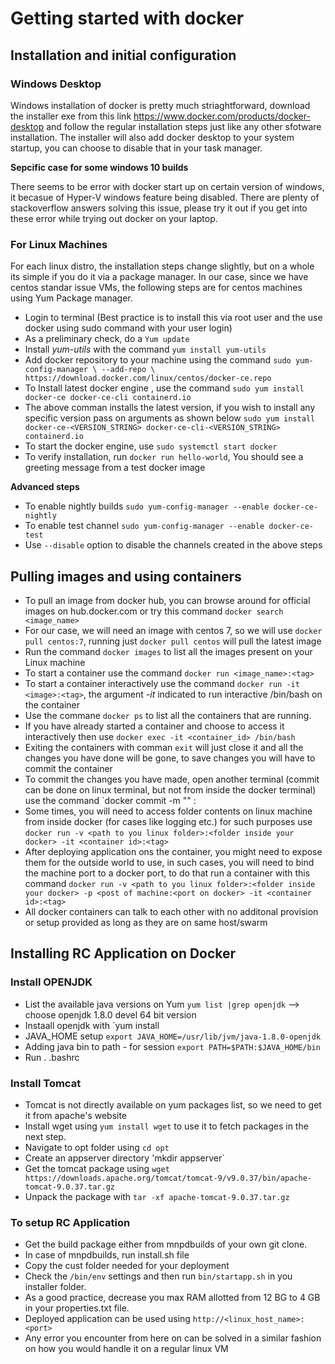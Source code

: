# Getting started with docker

## Installation and initial configuration

### Windows Desktop
Windows installation of docker is pretty much striaghtforward, download the installer exe from this link https://www.docker.com/products/docker-desktop
and follow the regular installation steps just like any other sfotware installation.
The installer will also add docker desktop to your system startup, you can choose to disable that in your task manager.

**Sepcific case for some windows 10 builds**

There seems to be error with docker start up on certain version of windows, it becasue of Hyper-V windows feature being disabled.
There are plenty of stackoverflow answers solving this issue, please try it out if you get into these error while trying out docker on your laptop.

### For Linux Machines
For each linux distro, the installation steps change slightly, but on a whole its simple if you do it via a package manager.
In our case, since we have centos standar issue VMs, the following steps are for centos machines using Yum Package manager.

* Login to terminal (Best practice is to install this via root user and the use docker using sudo command with your user login) 
* As a preliminary check, do a `Yum update` 
* Install *yum-utils* with the command `yum install yum-utils`
* Add docker repository to your machine using the command `sudo yum-config-manager \ --add-repo \ https://download.docker.com/linux/centos/docker-ce.repo`
* To Install latest docker engine , use the command `sudo yum install docker-ce docker-ce-cli containerd.io`
* The above comman installs the latest version, if you wish to install any specific version pass on arguments as shown below
    `sudo yum install docker-ce-<VERSION_STRING> docker-ce-cli-<VERSION_STRING> containerd.io`
* To start the docker engine, use `sudo systemctl start docker`
* To verify installation, run `docker run hello-world`, You should see a greeting message from a test docker image


**Advanced steps**
* To enable nightly builds `sudo yum-config-manager --enable docker-ce-nightly`
* To enable test channel   `sudo yum-config-manager --enable docker-ce-test`
* Use `--disable` option to disable the channels created in the above steps

## Pulling images and using containers
* To pull an image from docker hub, you can browse around for official images on hub.docker.com or try this command `docker search <image_name>`
* For our case, we will need an image with centos 7, so we will use `docker pull centos:7`, running just `docker pull centos` will pull the latest image
* Run the command `docker images` to list all the images present on your Linux machine
* To start a container use the command `docker run <image_name>:<tag>`
* To start a container interactively use the command `docker run -it <image>:<tag>`, the argument *-it* indicated to run interactive /bin/bash on the container
* Use the commane `docker ps` to list all the containers that are running.
* If you have already started a container and choose to access it interactively then use `docker exec -it <container_id> /bin/bash`
* Exiting the containers with comman `exit` will just close it and all the changes you have done will be gone, to save changes you will have to commit the container 
* To commit the changes you have made, open another terminal (commit can be done on linux terminal, but not from inside the docker terminal)
    use the command `docker commit -m "<your commit message>" <container id> <name to wish to save with>:<tag you wish to add>
* Some times, you will need to access folder contents on linux machine from inside docker (for cases like logging etc.)
    for such purposes use `docker run -v <path to you linux folder>:<folder inside your docker> -it <container id>:<tag>`
* After deploying application ons the container, you might need to expose them for the outside world to use, in such cases, you will need to bind the machine port to a docker port, to do that run a container with this command `docker run -v <path to you linux folder>:<folder inside your docker> -p <post of machine:<port on docker> -it <container id>:<tag>`  
* All docker containers can talk to each other with no additonal provision or setup provided as long as they are on same host/swarm

## Installing RC Application on Docker

### Install OPENJDK
* List the available java versions on Yum `yum list |grep openjdk` --> choose openjdk 1.8.0 devel 64 bit version
* Instaall openjdk with `yum install <java version you chose>
* JAVA_HOME setup `export JAVA_HOME=/usr/lib/jvm/java-1.8.0-openjdk`
* Adding java bin to path - for session `export PATH=$PATH:$JAVA_HOME/bin`
* Run . .bashrc


### Install Tomcat
* Tomcat is not directly available on yum packages list, so we need to get it from apache's website
* Install wget using `yum install wget` to use it to fetch packages in the next step.
* Navigate to opt folder using `cd opt`
* Create an appserver directory 'mkdir appserver`
* Get the tomcat package using `wget https://downloads.apache.org/tomcat/tomcat-9/v9.0.37/bin/apache-tomcat-9.0.37.tar.gz`
* Unpack the package with `tar -xf apache-tomcat-9.0.37.tar.gz`


### To setup RC Application
* Get the build package either from mnpdbuilds of your own git clone.
* In case of mnpdbuilds, run install.sh file
* Copy the cust folder needed for your deployment
* Check the `/bin/env` settings and then run `bin/startapp.sh` in you installer folder.
* As a good practice, decrease you max RAM allotted from 12 BG to 4 GB in your properties.txt file.
* Deployed application can be used using `http://<linux_host_name>:<port>`
* Any error you encounter from here on can be solved in a similar fashion on how you would handle it on a regular linux VM
